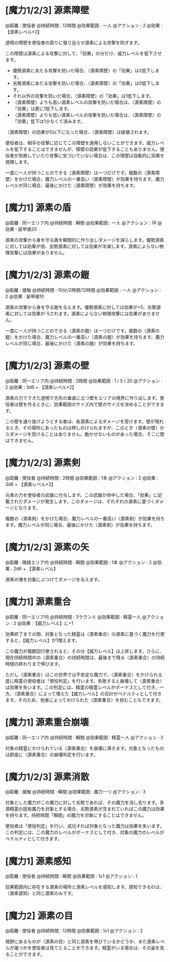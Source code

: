 # [魔力1/2/3] 源素障壁

@距離 : 使役者	@持続時間 : 12時間	@効果範囲 : 一人	@アクション : 2	@効果 : 【源素レベル×2】

透明の障壁を使役者の周りに張り巡らせ源素による攻撃を防ぎます。

この障壁は源素による攻撃に対して、「効果」の分だけ、威力レベルを低下させます。

* 優勢源素にあたる攻撃を防いだ場合、〈源素障壁〉の「効果」は2低下します。
* 劣勢源素にあたる攻撃を防いだ場合、〈源素障壁〉の「効果」は0低下します。
* それ以外の攻撃を防いだ場合、〈源素障壁〉の「効果」は1低下します。
* 〈源素障壁〉よりも高い源素レベルの攻撃を防いだ場合は、〈源素障壁〉の「効果」は更に1低下します。
* 〈源素障壁〉よりも低い源素レベルの攻撃を防いだ場合は、〈源素障壁〉の「効果」低下は1少なくて済みます。

〈源素障壁〉の効果が0以下になった場合、〈源素障壁〉は破壊されます。

使役者は、相手の攻撃に応じてこの障壁を適用しないことができます。威力レベルを低下することはできませんが、障壁の効果が低下することもありません。使役者が気絶していたり攻撃に気づいていない場合は、この障壁は自動的に効果を発揮します。

一度に一人が持つことのできる〈源素障壁〉は一つだけです。複数の〈源素障壁〉をかけた場合、魔力レベルの一番高い〈源素障壁〉が効果を持ちます。魔力レベルが同じ場合、最後にかけた〈源素障壁〉が効果を持ちます。

# [魔力1] 源素の盾

@距離 : 同一エリア内	@持続時間 : 瞬間	@効果範囲 : 一人	@アクション : 1R	@効果 : 装甲値20

源素の攻撃から身を守る盾を瞬間的に作り出しダメージを減らします。優勢源素に対しては効果が倍、劣勢源素に対しては効果が半減します。源素によらない物理攻撃には効果がありません。

# [魔力1/2/3] 源素の鎧

@距離 : 接触	@持続時間 : 10分/2時間/12時間	@効果範囲 : 一人	@アクション : 2	@効果 : 装甲値10

源素の攻撃から身を守る鎧を与えます。優勢源素に対しては効果が+5、劣勢源素に対しては効果が-5されます。源素によらない物理攻撃には効果がありません。

一度に一人が持つことのできる〈源素の鎧〉は一つだけです。複数の〈源素の鎧〉をかけた場合、魔力レベルの一番高い〈源素の鎧〉が効果を持ちます。魔力レベルが同じ場合、最後にかけた〈源素の鎧〉が効果を持ちます。

# [魔力1/2/3] 源素の壁

@距離 : 同一エリア内	@持続時間 : 2時間	@効果範囲 : 1 / 5 / 20	@アクション : 2	@効果 : 3d6 + 【源素レベル×2】

源素の力でできた透明で方形の垂直に立つ壁をエリアの境界に作り出します。使役者は壁を作るときに、効果範囲のサイズ内で壁のサイズを決めることができます。

この壁を通り抜けようとする者は、各源素によるダメージを受けます。壁が現れるとき、その場所にあったものは押しのけられますが、このとき〈源素の壁〉からダメージを受けることはありません。動かせないものがあった場合、そこに壁はできません。

# [魔力1/2/3] 源素剣

@距離 : 使役者	@持続時間 : 2時間	@効果範囲 : 1本	@アクション : 2	@効果 : 3d6 + 【源素レベル×2】

元素の力を使役者の武器に付与します。この武器が命中した場合、「効果」に記載されたダメージが発生します。このダメージは、それぞれの源素に基づくダメージとなります。

複数の〈源素剣〉をかけた場合、魔力レベルの一番高い〈源素剣〉が効果を持ちます。魔力レベルが同じ場合、最後にかけた〈源素剣〉が効果を持ちます。

# [魔力1/2/3] 源素の矢

@距離 : 隣接エリア内	@持続時間 : 瞬間	@効果範囲 : 1本	@アクション : 2	@効果 : 2d6 + 【源素レベル】

源素の塊を対象にぶつけてダメージを与えます。

# [魔力1] 源素重合

@距離 : 同一エリア内	@持続時間 : 3ラウンド	@効果範囲 : 精霊一人 @アクション : 2 @効果 :【威力レベル】に+1

効果終了までの間、対象となった精霊は〈源素重合〉の源素に基づく魔力を行使すると、【威力レベル】が1増えます。

この魔力が複数回行使されると、その分【威力レベル】は上昇します。さらに、現在持続時間中の〈源素重合〉の持続時間は、最後まで残る〈源素重合〉の持続時間の終わりまで伸びます。

ただし〈源素重合〉はこの世界では不安定な魔力で、〈源素重合〉をかけられる度に精霊の使役者は「使役判定」を行います。失敗すると崩壊して〈源素重合〉は効果を失います。この判定には、精霊の精霊レベルがボーナスとして付き、一方、〈源素重合〉によって増えた【威力レベル】の合計がペナルティとして付きます。そのため、他者によってかけられた〈源素重合〉を拒むこともできます。

# [魔力1] 源素重合崩壊

@距離 : 同一エリア内	@持続時間 : 瞬間 @効果範囲 : 精霊一人	@アクション : 3

対象の精霊にかけられている〈源素重合〉を崩壊に導きます。対象となったものは即座に〈源素重合〉の崩壊判定を行います。

# [魔力1/2/3] 源素消散

@距離 : 接触	@持続時間 : 瞬間 @効果範囲 : 魔力一つ	@アクション : 3

対象とした魔力がこの魔力に対して劣勢であれば、その魔力を消し去ります。多源精霊の固有魔力を対象とする場合、劣勢源素が含まれていればこの魔力は効果を持ちます。持続時間「瞬間」の魔力を対象にすることはできません。

使役者は「使役判定」を行い、成功すれば対象となった魔力は効果を失います。この判定には、この魔力のレベルがボーナスとして付き、対象の魔力のレベルがペナルティとして付きます。

# [魔力1] 源素感知

@距離 : 使役者	@持続時間 : 瞬間 @効果範囲 : 1x1	@アクション : 1

効果範囲内に存在する源素の場所と源素レベルを感知します。感知できるのは、〈源素感知〉と同じ源素のみです。

# [魔力2] 源素の目

@距離 : 使役者	@持続時間 : 12時間 @効果範囲 : 1x1	@アクション : 2

視野にあるものが〈源素の目〉と同じ源素を帯びているかどうか、また源素レベルが幾つかを使役者は見てとることができます。精霊がいる場合は、その姿を見ることができます。
